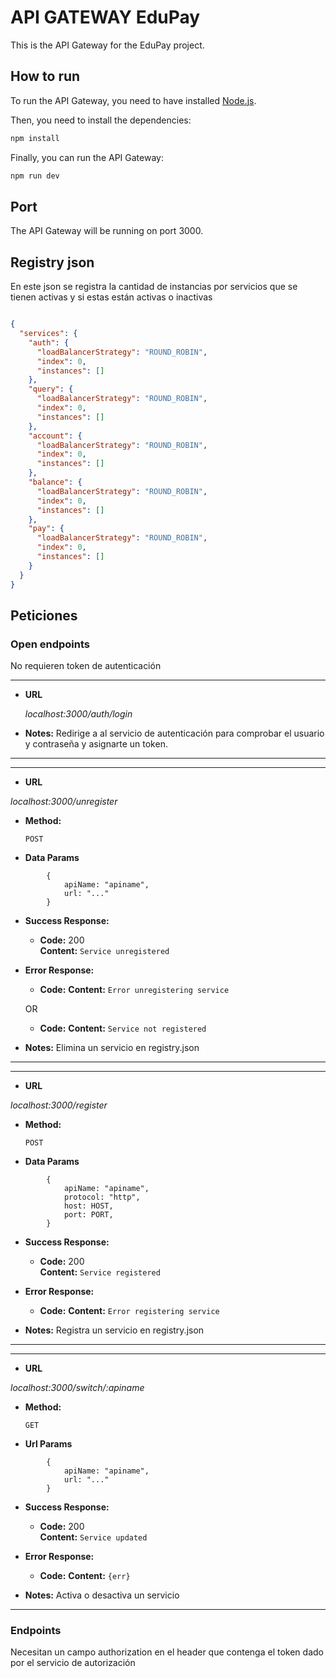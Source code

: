 # API GATEWAY EduPay

This is the API Gateway for the EduPay project.

## How to run

To run the API Gateway, you need to have installed [Node.js](https://nodejs.org/en/).

Then, you need to install the dependencies:

```bash
npm install
```

Finally, you can run the API Gateway:

```bash
npm run dev
```

## Port

The API Gateway will be running on port 3000.

## Registry json

En este json se registra la cantidad de instancias por servicios que se tienen activas y si estas están activas o inactivas

```json

{
  "services": {
    "auth": {
      "loadBalancerStrategy": "ROUND_ROBIN",
      "index": 0,
      "instances": []
    },
    "query": {
      "loadBalancerStrategy": "ROUND_ROBIN",
      "index": 0,
      "instances": []
    },
    "account": {
      "loadBalancerStrategy": "ROUND_ROBIN",
      "index": 0,
      "instances": []
    },
    "balance": {
      "loadBalancerStrategy": "ROUND_ROBIN",
      "index": 0,
      "instances": []
    },
    "pay": {
      "loadBalancerStrategy": "ROUND_ROBIN",
      "index": 0,
      "instances": []
    }
  }
}

```

## Peticiones 

### Open endpoints

No requieren token de autenticación

---

* **URL**

  _localhost:3000/auth/login_
 
* **Notes:**
Redirige a al servicio de autenticación para comprobar el usuario y contraseña y asignarte un token.

---

---

* **URL**

 _localhost:3000/unregister_

* **Method:**

  `POST` 

* **Data Params**

```
        {
            apiName: "apiname",
            url: "..."
        }
```

* **Success Response:**
  
  * **Code:** 200 <br />
    **Content:** `Service unregistered`
 
* **Error Response:**

  * **Code:** 
    **Content:** `Error unregistering service`
    
  OR
  
  * **Code:** 
    **Content:** `Service not registered`

* **Notes:**
Elimina un servicio en registry.json

---

---

* **URL**

 _localhost:3000/register_

* **Method:**

  `POST` 

* **Data Params**

```
        {
            apiName: "apiname",
            protocol: "http",
            host: HOST,
            port: PORT,
        }
```

* **Success Response:**
  
  * **Code:** 200 <br />
    **Content:** `Service registered`
 
* **Error Response:**

  * **Code:** 
    **Content:** `Error registering service`

* **Notes:**
Registra un servicio en registry.json

---
---

* **URL**

 _localhost:3000/switch/:apiname_

* **Method:**

  `GET` 

* **Url Params**

```
        {
            apiName: "apiname",
            url: "..."
        }
```

* **Success Response:**
  
  * **Code:** 200 <br />
    **Content:** `Service updated`
 
* **Error Response:**

  * **Code:** 
    **Content:** `{err}`

* **Notes:**
 Activa o desactiva un servicio
 
---

### Endpoints

Necesitan un campo authorization en el header que contenga el token dado por el servicio de autorización
